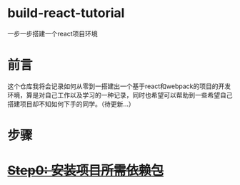 # build-react-tutorial
一步一步搭建一个react项目环境

# 前言
这个仓库我将会记录如何从零到一搭建出一个基于react和webpack的项目的开发环境，算是对自己工作以及学习的一种记录，同时也希望可以帮助到一些希望自己搭建项目却不知如何下手的同学。（待更新...）

# 步骤
# ~~[Step0: 安装项目所需依赖包](http://www.baidu.com)~~